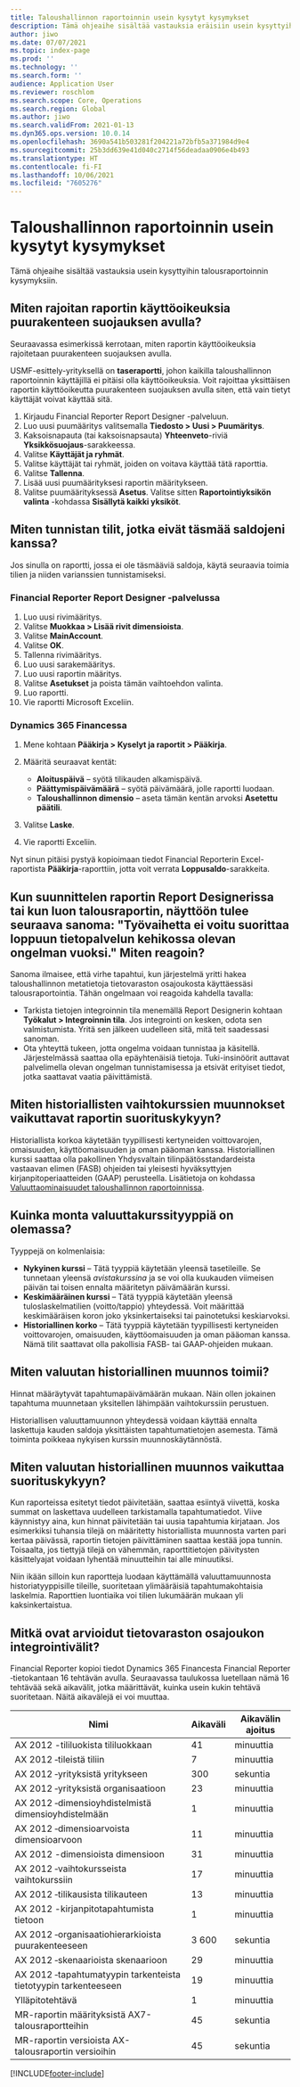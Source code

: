 ```yaml
---
title: Taloushallinnon raportoinnin usein kysytyt kysymykset
description: Tämä ohjeaihe sisältää vastauksia eräisiin usein kysyttyihin talousraportoinnin kysymyksiin.
author: jiwo
ms.date: 07/07/2021
ms.topic: index-page
ms.prod: ''
ms.technology: ''
ms.search.form: ''
audience: Application User
ms.reviewer: roschlom
ms.search.scope: Core, Operations
ms.search.region: Global
ms.author: jiwo
ms.search.validFrom: 2021-01-13
ms.dyn365.ops.version: 10.0.14
ms.openlocfilehash: 3690a541b503281f204221a72bfb5a371984d9e4
ms.sourcegitcommit: 25b3dd639e41d040c2714f56deadaa0906e4b493
ms.translationtype: HT
ms.contentlocale: fi-FI
ms.lasthandoff: 10/06/2021
ms.locfileid: "7605276"
---
```

# <a name="financial-reporting-faq"></a>Taloushallinnon raportoinnin usein kysytyt kysymykset

Tämä ohjeaihe sisältää vastauksia usein kysyttyihin talousraportoinnin kysymyksiin.

## <a name="how-do-i-restrict-access-to-a-report-by-using-tree-security"></a>Miten rajoitan raportin käyttöoikeuksia puurakenteen suojauksen avulla?

Seuraavassa esimerkissä kerrotaan, miten raportin käyttöoikeuksia rajoitetaan puurakenteen suojauksen avulla.

USMF-esittely-yrityksellä on **taseraportti**, johon kaikilla taloushallinnon raportoinnin käyttäjillä ei pitäisi olla käyttöoikeuksia. Voit rajoittaa yksittäisen raportin käyttöoikeutta puurakenteen suojauksen avulla siten, että vain tietyt käyttäjät voivat käyttää sitä.

1. Kirjaudu Financial Reporter Report Designer -palveluun.
2. Luo uusi puumääritys valitsemalla **Tiedosto \> Uusi \> Puumäritys**.
3. Kaksoisnapauta (tai kaksoisnapsauta) **Yhteenveto**-riviä **Yksikkösuojaus**-sarakkeessa.
4. Valitse **Käyttäjät ja ryhmät**.
5. Valitse käyttäjät tai ryhmät, joiden on voitava käyttää tätä raporttia.
6. Valitse **Tallenna**.
7. Lisää uusi puumäärityksesi raportin määritykseen.
8. Valitse puumäärityksessä **Asetus**. Valitse sitten **Raportointiyksikön valinta** -kohdassa **Sisällytä kaikki yksiköt**.

## <a name="how-do-i-identify-which-accounts-dont-match-my-balances"></a>Miten tunnistan tilit, jotka eivät täsmää saldojeni kanssa?

Jos sinulla on raportti, jossa ei ole täsmääviä saldoja, käytä seuraavia toimia tilien ja niiden varianssien tunnistamiseksi.

### <a name="in-financial-reporter-report-designer"></a>Financial Reporter Report Designer -palvelussa

1. Luo uusi rivimääritys.
2. Valitse **Muokkaa \> Lisää rivit dimensioista**.
3. Valitse **MainAccount**.
4. Valitse **OK**.
5. Tallenna rivimääritys.
6. Luo uusi sarakemääritys.
7. Luo uusi raportin määritys.
8. Valitse **Asetukset** ja poista tämän vaihtoehdon valinta.
9. Luo raportti. 
10. Vie raportti Microsoft Exceliin.

### <a name="in-dynamics-365-finance"></a>Dynamics 365 Financessa

1. Mene kohtaan **Pääkirja \> Kyselyt ja raportit \> Pääkirja**.
2. Määritä seuraavat kentät:

    - **Aloituspäivä** – syötä tilikauden alkamispäivä.
    - **Päättymispäivämäärä** – syötä päivämäärä, jolle raportti luodaan.
    - **Taloushallinnon dimensio** – aseta tämän kentän arvoksi **Asetettu päätili**.

3. Valitse **Laske**.
4. Vie raportti Exceliin.

Nyt sinun pitäisi pystyä kopioimaan tiedot Financial Reporterin Excel-raportista **Pääkirja**-raporttiin, jotta voit verrata **Loppusaldo**-sarakkeita.

## <a name="when-i-design-a-report-in-report-designer-or-when-i-generate-a-financial-report-i-received-the-following-message-the-operation-could-not-be-completed-due-to-a-problem-in-the-data-provider-framework-how-should-i-respond"></a>Kun suunnittelen raportin Report Designerissa tai kun luon talousraportin, näyttöön tulee seuraava sanoma: "Työvaihetta ei voitu suorittaa loppuun tietopalvelun kehikossa olevan ongelman vuoksi." Miten reagoin?

Sanoma ilmaisee, että virhe tapahtui, kun järjestelmä yritti hakea taloushallinnon metatietoja tietovaraston osajoukosta käyttäessäsi talousraportointia. Tähän ongelmaan voi reagoida kahdella tavalla:

- Tarkista tietojen integroinnin tila menemällä Report Designerin kohtaan **Työkalut \> Integroinnin tila**. Jos integrointi on kesken, odota sen valmistumista. Yritä sen jälkeen uudelleen sitä, mitä teit saadessasi sanoman.
- Ota yhteyttä tukeen, jotta ongelma voidaan tunnistaa ja käsitellä. Järjestelmässä saattaa olla epäyhtenäisiä tietoja. Tuki-insinöörit auttavat palvelimella olevan ongelman tunnistamisessa ja etsivät erityiset tiedot, jotka saattavat vaatia päivittämistä.

## <a name="how-does-the-selection-of-historical-rate-translation-affect-report-performance"></a>Miten historiallisten vaihtokurssien muunnokset vaikuttavat raportin suorituskykyyn?

Historiallista korkoa käytetään tyypillisesti kertyneiden voittovarojen, omaisuuden, käyttöomaisuuden ja oman pääoman kanssa. Historiallinen kurssi saattaa olla pakollinen Yhdysvaltain tilinpäätösstandardeista vastaavan elimen (FASB) ohjeiden tai yleisesti hyväksyttyjen kirjanpitoperiaatteiden (GAAP) perusteella. Lisätietoja on kohdassa [Valuuttaominaisuudet taloushallinnon raportoinnissa](financial-reporting-currency-capability.md).

## <a name="how-many-types-of-currency-rate-are-there"></a>Kuinka monta valuuttakurssityyppiä on olemassa?

Tyyppejä on kolmenlaisia:

- **Nykyinen kurssi** – Tätä tyyppiä käytetään yleensä tasetileille. Se tunnetaan yleensä *avistakurssina* ja se voi olla kuukauden viimeisen päivän tai toisen ennalta määritetyn päivämäärän kurssi.
- **Keskimääräinen kurssi** – Tätä tyyppiä käytetään yleensä tuloslaskelmatilien (voitto/tappio) yhteydessä. Voit määrittää keskimääräisen koron joko yksinkertaiseksi tai painotetuksi keskiarvoksi.
- **Historiallinen korko** – Tätä tyyppiä käytetään tyypillisesti kertyneiden voittovarojen, omaisuuden, käyttöomaisuuden ja oman pääoman kanssa. Nämä tilit saattavat olla pakollisia FASB- tai GAAP-ohjeiden mukaan.

## <a name="how-does-historical-currency-translation-work"></a>Miten valuutan historiallinen muunnos toimii?

Hinnat määräytyvät tapahtumapäivämäärän mukaan. Näin ollen jokainen tapahtuma muunnetaan yksitellen lähimpään vaihtokurssiin perustuen.

Historiallisen valuuttamuunnon yhteydessä voidaan käyttää ennalta laskettuja kauden saldoja yksittäisten tapahtumatietojen asemesta. Tämä toiminta poikkeaa nykyisen kurssin muunnoskäytännöstä.

## <a name="how-does-historical-currency-translation-affect-performance"></a>Miten valuutan historiallinen muunnos vaikuttaa suorituskykyyn?

Kun raporteissa esitetyt tiedot päivitetään, saattaa esiintyä viivettä, koska summat on laskettava uudelleen tarkistamalla tapahtumatiedot. Viive käynnistyy aina, kun hinnat päivitetään tai uusia tapahtumia kirjataan. Jos esimerkiksi tuhansia tilejä on määritetty historiallista muunnosta varten pari kertaa päivässä, raportin tietojen päivittäminen saattaa kestää jopa tunnin. Toisaalta, jos tiettyjä tilejä on vähemmän, raporttitietojen päivitysten käsittelyajat voidaan lyhentää minuutteihin tai alle minuutiksi.

Niin ikään silloin kun raportteja luodaan käyttämällä valuuttamuunnosta historiatyyppisille tileille, suoritetaan ylimääräisiä tapahtumakohtaisia laskelmia. Raporttien luontiaika voi tilien lukumäärän mukaan yli kaksinkertaistua.

## <a name="what-are-the-estimated-data-mart-integration-intervals"></a>Mitkä ovat arvioidut tietovaraston osajoukon integrointivälit?

Financial Reporter kopioi tiedot Dynamics 365 Financesta Financial Reporter ‑tietokantaan 16 tehtävän avulla. Seuraavassa taulukossa luetellaan nämä 16 tehtävää sekä aikavälit, jotka määrittävät, kuinka usein kukin tehtävä suoritetaan. Näitä aikavälejä ei voi muuttaa.

| Nimi                                                       | Aikaväli | Aikavälin ajoitus |
|------------------------------------------------------------|----------|-----------------|
| AX 2012 -tililuokista tililuokkaan            | 41       | minuuttia         |
| AX 2012 ‑tileistä tiliin                                | 7        | minuuttia         |
| AX 2012 ‑yrityksistä yritykseen                               | 300      | sekuntia         |
| AX 2012 ‑yrityksistä organisaatioon                          | 23       | minuuttia         |
| AX 2012 ‑dimensioyhdistelmistä dimensioyhdistelmään    | 1        | minuuttia         |
| AX 2012 ‑dimensioarvoista dimensioarvoon                | 11       | minuuttia         |
| AX 2012 -dimensioista dimensioon                            | 31       | minuuttia         |
| AX 2012 ‑vaihtokursseista vaihtokurssiin                    | 17       | minuuttia         |
| AX 2012 ‑tilikausista tilikauteen                        | 13       | minuuttia         |
| AX 2012 -kirjanpitotapahtumista tietoon                | 1        | minuuttia         |
| AX 2012 ‑organisaatiohierarkioista puurakenteeseen                   | 3 600    | sekuntia         |
| AX 2012 ‑skenaarioista skenaarioon                              | 29       | minuuttia         |
| AX 2012 ‑tapahtumatyypin tarkenteista tietotyypin tarkenteeseen | 19       | minuuttia         |
| Ylläpitotehtävä                                           | 1        | minuuttia         |
| MR-raportin määrityksistä AX7-talousraportteihin             | 45       | sekuntia         |
| MR-raportin versioista AX-talousraportin versioihin         | 45       | sekuntia         |

[!INCLUDE[footer-include](../../includes/footer-banner.md)]
